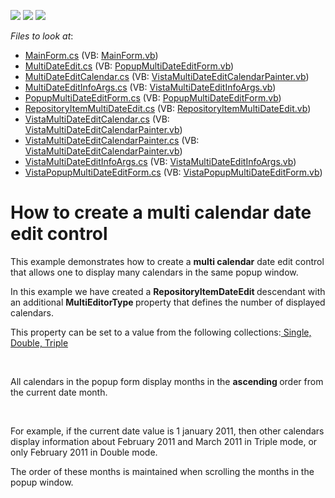 <!-- default badges list -->
![](https://img.shields.io/endpoint?url=https://codecentral.devexpress.com/api/v1/VersionRange/128619810/11.1.4%2B)
[![](https://img.shields.io/badge/Open_in_DevExpress_Support_Center-FF7200?style=flat-square&logo=DevExpress&logoColor=white)](https://supportcenter.devexpress.com/ticket/details/E3652)
[![](https://img.shields.io/badge/📖_How_to_use_DevExpress_Examples-e9f6fc?style=flat-square)](https://docs.devexpress.com/GeneralInformation/403183)
<!-- default badges end -->
<!-- default file list -->
*Files to look at*:

* [MainForm.cs](./CS/MainForm.cs) (VB: [MainForm.vb](./VB/MainForm.vb))
* [MultiDateEdit.cs](./CS/MultiDateEdit.cs) (VB: [PopupMultiDateEditForm.vb](./VB/PopupMultiDateEditForm.vb))
* [MultiDateEditCalendar.cs](./CS/MultiDateEditCalendar.cs) (VB: [VistaMultiDateEditCalendarPainter.vb](./VB/VistaMultiDateEditCalendarPainter.vb))
* [MultiDateEditInfoArgs.cs](./CS/MultiDateEditInfoArgs.cs) (VB: [VistaMultiDateEditInfoArgs.vb](./VB/VistaMultiDateEditInfoArgs.vb))
* [PopupMultiDateEditForm.cs](./CS/PopupMultiDateEditForm.cs) (VB: [PopupMultiDateEditForm.vb](./VB/PopupMultiDateEditForm.vb))
* [RepositoryItemMultiDateEdit.cs](./CS/RepositoryItemMultiDateEdit.cs) (VB: [RepositoryItemMultiDateEdit.vb](./VB/RepositoryItemMultiDateEdit.vb))
* [VistaMultiDateEditCalendar.cs](./CS/VistaMultiDateEditCalendar.cs) (VB: [VistaMultiDateEditCalendarPainter.vb](./VB/VistaMultiDateEditCalendarPainter.vb))
* [VistaMultiDateEditCalendarPainter.cs](./CS/VistaMultiDateEditCalendarPainter.cs) (VB: [VistaMultiDateEditCalendarPainter.vb](./VB/VistaMultiDateEditCalendarPainter.vb))
* [VistaMultiDateEditInfoArgs.cs](./CS/VistaMultiDateEditInfoArgs.cs) (VB: [VistaMultiDateEditInfoArgs.vb](./VB/VistaMultiDateEditInfoArgs.vb))
* [VistaPopupMultiDateEditForm.cs](./CS/VistaPopupMultiDateEditForm.cs) (VB: [VistaPopupMultiDateEditForm.vb](./VB/VistaPopupMultiDateEditForm.vb))
<!-- default file list end -->
# How to create a multi calendar date edit control


<p>This example demonstrates how to create a <strong>multi calendar</strong> date edit control that allows one to display many calendars in the same popup window.</p><p>In this example we have created a <strong>RepositoryItemDateEdit </strong>descendant with an additional <strong>MultiEditorType </strong>property that defines the number of displayed calendars.</p><p>This property can be set to a value from the following collections:<u> Single, Double, Triple</u></p><br />
<p>All calendars in the popup form display months in the <strong>ascending </strong>order from the current date month.</p><br />
<p>For example, if the current date value is 1 january 2011, then other calendars display information about February 2011 and March 2011 in Triple mode, or only February 2011 in Double mode.</p><p>The order of these months is maintained when scrolling the months in the popup window.</p>

<br/>


